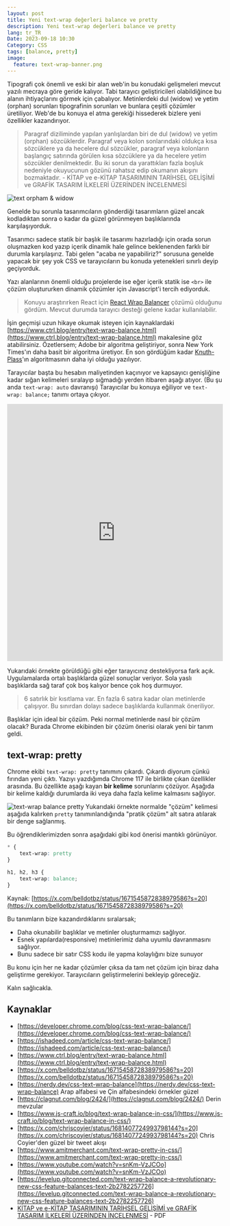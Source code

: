 ```yaml
---
layout: post
title: Yeni text-wrap değerleri balance ve pretty
description: Yeni text-wrap değerleri balance ve pretty
lang: tr_TR
Date: 2023-09-18 10:30
Category: CSS
tags: [balance, pretty]
image:
  feature: text-wrap-banner.png
---
```


Tipografi çok önemli ve eski bir alan web'in bu konudaki gelişmeleri mevcut yazılı mecraya göre geride kalıyor. Tabi tarayıcı geliştiricileri olabildiğince bu alanın ihtiyaçlarını görmek için çabalıyor. Metinlerdeki dul (widow) ve yetim (orphan) sorunları tipografinin sorunları ve bunlara çeşitli çözümler üretiliyor. Web'de bu konuya el atma gerekiği hissederek bizlere yeni özellikler kazandırıyor.

 > Paragraf diziliminde yapılan yanlışlardan biri de dul (widow) ve yetim (orphan) sözcüklerdir. Paragraf veya kolon sonlarındaki oldukça kısa sözcüklere ya da hecelere dul sözcükler, paragraf veya kolonların başlangıç satırında görülen kısa sözcüklere ya da hecelere yetim sözcükler denilmektedir. Bu iki sorun da yarattıkları fazla boşluk nedeniyle okuyucunun gözünü rahatsız edip okumanın akışını bozmaktadır.  - KİTAP ve e-KİTAP TASARIMININ TARİHSEL GELİŞİMİ ve GRAFİK TASARIM İLKELERİ ÜZERİNDEN İNCELENMESİ

![text orpham & widow](https://fatihhayrioglu.com/images/dul-yetim.png)

Genelde bu sorunla tasarımcıların gönderdiği tasarımların güzel ancak kodladıktan sonra o kadar da güzel görünmeyen başlıklarında karşılaşıyorduk.

Tasarımcı sadece statik bir başlık ile tasarımı hazırladığı için orada sorun oluşmazken kod yazıp içerik dinamik hale gelince beklenenden farklı bir durumla karşılaşırız. Tabi gelen "acaba ne yapabiliriz?" sorusuna genelde yapacak bir şey yok CSS ve tarayıcıların bu konuda yetenekleri sınırlı deyip geçiyorduk. 

Yazı alanlarının önemli olduğu projelerde ise eğer içerik statik ise `<br>` ile çözüm oluştururken dinamik çözümler için Javascript'i tercih ediyorduk. 

 > Konuyu araştırırken React için [React Wrap Balancer](https://react-wrap-balancer.vercel.app/) çözümü olduğunu gördüm. Mevcut durumda tarayıcı desteği gelene kadar kullanılabilir.

İşin geçmişi uzun hikaye okumak isteyen için kaynaklardaki [https://www.ctrl.blog/entry/text-wrap-balance.html](https://www.ctrl.blog/entry/text-wrap-balance.html) makalesine göz atabilirsiniz.  Özetlersem;  Adobe bir algoritma geliştiriyor, sonra New York Times'ın daha basit bir algoritma üretiyor.  En son gördüğüm kadar [Knuth-Plass](https://github.com/bramstein/typeset/)'ın algoritmasının daha iyi olduğu yazılıyor.

Tarayıcılar başta bu hesabın maliyetinden kaçınıyor ve kapsayıcı genişliğine kadar sığan kelimeleri sıralayıp sığmadığı yerden itibaren aşağı atıyor. (Bu şu anda `text-wrap: auto` davranışı) Tarayıcılar bu konuya eğiliyor ve `text-wrap: balance;` tanımı ortaya çıkıyor.

<iframe height="600" style="width: 100%;" scrolling="no" title="text-wrap: balance" src="https://codepen.io/fatihhayri/embed/qBLjbwK?default-tab=result" frameborder="no" loading="lazy" allowtransparency="true" allowfullscreen="true">
  See the Pen <a href="https://codepen.io/fatihhayri/pen/qBLjbwK">
  text-wrap: balance</a> by Fatih Hayrioğlu (<a href="https://codepen.io/fatihhayri">@fatihhayri</a>)
  on <a href="https://codepen.io">CodePen</a>.
</iframe>

Yukarıdaki örnekte görüldüğü gibi eğer tarayıcınız destekliyorsa fark açık. Uygulamalarda ortalı başlıklarda güzel sonuçlar veriyor. Sola yaslı başlıklarda sağ taraf çok boş kalıyor bence çok hoş durmuyor.

 > 6 satırlık bir kısıtlama var. En fazla 6 satıra kadar olan metinlerde çalışıyor. Bu sınırdan dolayı sadece başlıklarda kullanmak öneriliyor.

Başlıklar için ideal bir çözüm. Peki normal metinlerde nasıl bir çözüm olacak? Burada Chrome ekibinden bir çözüm önerisi olarak yeni bir tanım geldi.

## text-wrap: pretty

Chrome ekibi `text-wrap: pretty` tanımını çıkardı. Çıkardı diyorum çünkü fırından yeni çıktı. Yazıyı yazdığımda Chrome 117 ile birlikte çıkan özellikler arasında. Bu özellikte aşağı kayan **bir kelime** sorunlarını çözüyor. Aşağıda bir kelime kaldığı durumlarda iki veya daha fazla kelime kalmasını sağlıyor. 

![text-wrap balance pretty](https://fatihhayrioglu.com/images/text-wrap.png)
Yukarıdaki örnekte normalde "çözüm" kelimesi aşağıda kalırken `pretty` tanımınlandığında "pratik çözüm" alt satıra atılarak bir denge sağlanmış.

Bu öğrendiklerimizden sonra aşağıdaki gibi kod önerisi mantıklı görünüyor.

```css
* {
	text-wrap: pretty 
}

h1, h2, h3 {
	text-wrap: balance; 
}
```
Kaynak: [https://x.com/belldotbz/status/1671545872838979586?s=20](https://x.com/belldotbz/status/1671545872838979586?s=20)

Bu tanımların bize kazandırdıklarını sıralarsak;

 - Daha okunabilir başlıklar ve metinler oluşturmamızı sağlıyor.
 - Esnek yapılarda(responsive) metinlerimiz daha uyumlu davranmasını sağlıyor.
 - Bunu sadece bir satır CSS kodu ile yapma kolaylığını bize sunuyor

Bu konu için her ne kadar çözümler çıksa da tam net çözüm için biraz daha geliştirme gerekiyor. Tarayıcıların geliştirmelerini bekleyip göreceğiz.

Kalın sağlıcakla.

## Kaynaklar

 - [https://developer.chrome.com/blog/css-text-wrap-balance/](https://developer.chrome.com/blog/css-text-wrap-balance/)
 - [https://ishadeed.com/article/css-text-wrap-balance/](https://ishadeed.com/article/css-text-wrap-balance/)
 - [https://www.ctrl.blog/entry/text-wrap-balance.html](https://www.ctrl.blog/entry/text-wrap-balance.html)
 - [https://x.com/belldotbz/status/1671545872838979586?s=20](https://x.com/belldotbz/status/1671545872838979586?s=20)
 - [https://nerdy.dev/css-text-wrap-balance](https://nerdy.dev/css-text-wrap-balance) Arap alfabesi ve Çin alfabesindeki örnekler güzel
 - [https://clagnut.com/blog/2424/](https://clagnut.com/blog/2424/) Derin mevzular
 - [https://www.js-craft.io/blog/text-wrap-balance-in-css/](https://www.js-craft.io/blog/text-wrap-balance-in-css/)
 - [https://x.com/chriscoyier/status/1681407724993798144?s=20](https://x.com/chriscoyier/status/1681407724993798144?s=20) Chris Coyier'den güzel bir tweet akışı
 - [https://www.amitmerchant.com/text-wrap-pretty-in-css/](https://www.amitmerchant.com/text-wrap-pretty-in-css/)
 - [https://www.youtube.com/watch?v=snKm-VzJCOo](https://www.youtube.com/watch?v=snKm-VzJCOo)
 - [https://levelup.gitconnected.com/text-wrap-balance-a-revolutionary-new-css-feature-balances-text-2b2782257726](https://levelup.gitconnected.com/text-wrap-balance-a-revolutionary-new-css-feature-balances-text-2b2782257726)
 - [KİTAP ve e-KİTAP TASARIMININ TARİHSEL GELİŞİMİ ve GRAFİK TASARIM İLKELERİ ÜZERİNDEN İNCELENMESİ](https://earsiv.anadolu.edu.tr/xmlui/bitstream/handle/11421/6611/96403.pdf) - PDF

